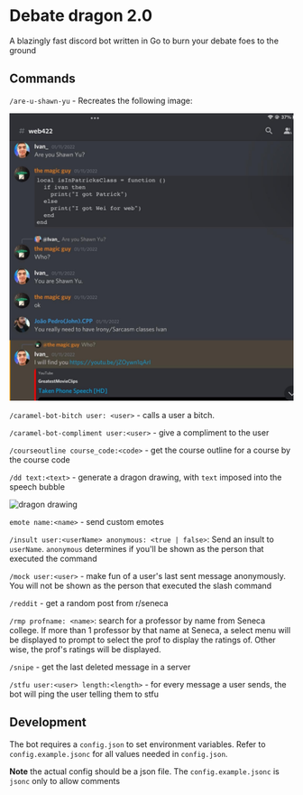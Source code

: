 # Debate dragon 2.0

A blazingly fast discord bot written in Go to burn your debate foes to the ground

## Commands


`/are-u-shawn-yu` - Recreates the following image:

![ivan_reference](img/ivan_reference.png)

`/caramel-bot-bitch user: <user>` - calls a user a bitch.

`/caramel-bot-compliment user:<user>` - give a compliment to the user

`/courseoutline course_code:<code>` - get the course outline for a course by the course code

`/dd text:<text>` - generate a dragon drawing, with `text` imposed into the speech bubble

<img src="media/img/dragon_drawing.png" alt="dragon drawing" width="300">

`emote name:<name>` - send custom emotes

`/insult user:<userName> anonymous: <true | false>`: Send an insult to `userName`. `anonymous` determines if you'll be shown as the person that executed the command

`/mock user:<user>` - make fun of a user's last sent message anonymously. You will not be shown as the person that executed the slash command

`/reddit` - get a random post from r/seneca

`/rmp profname: <name>`: search for a professor by name from Seneca college. If more than 1 professor by that name at Seneca, a select menu will be displayed to prompt to select the prof to display the ratings of. Other wise, the prof's ratings will be displayed.

`/snipe` - get the last deleted message in a server

`/stfu user:<user> length:<length>` - for every message a user sends, the bot will ping the user telling them to stfu


## Development

The bot requires a `config.json` to set environment variables. Refer to `config.example.jsonc` for all values needed in `config.json`.

**Note** the actual config should be a json file. The `config.example.jsonc` is `jsonc` only to allow comments
